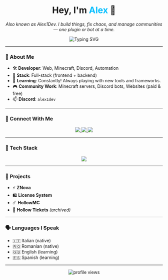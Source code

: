 <h1 align="center">Hey, I'm <span style="color:#00BFFF;">Alex</span> 💸</h1>
<p align="center">
  <em>Also known as Alex1Dev. I build things, fix chaos, and manage communities — one plugin or bot at a time.</em>
</p>

<p align="center">
  <img src="https://readme-typing-svg.herokuapp.com?font=Fira+Code&weight=700&size=24&pause=1000&color=00BFFF&center=true&vCenter=true&width=435&lines=Full-Stack+Web+Developer...;Discord+&+Websites+Tools+Wizard...;UI%2FUX+&+Creative+Thinker..." alt="Typing SVG" />
</p>

---

### 🧠 About Me
- 🛠️ **Developer**: Web, Minecraft, Discord, Automation
- 🚀 **Stack**: Full-stack (frontend + backend)
- 🌱 **Learning**: Constantly! Always playing with new tools and frameworks.
- 🎮 **Community Work**: Minecraft servers, Discord bots, Websites (paid & free)
- 📫 **Discord**: `alex1dev`

---

### 📡 Connect With Me
<p align="center">
  <a href="https://www.youtube.com/@alexone_" target="_blank">
    <img src="https://img.shields.io/badge/YouTube-%23FF0000?style=for-the-badge&logo=youtube&logoColor=white" />
  </a>
  <a href="https://discord.gg/e4vNv4SsAk" target="_blank">
    <img src="https://img.shields.io/badge/Discord-%237289DA?style=for-the-badge&logo=discord&logoColor=white" />
  </a>
  <a href="https://github.com/alex1dev0" target="_blank">
    <img src="https://img.shields.io/badge/GitHub-%2312100E?style=for-the-badge&logo=github&logoColor=white" />
  </a>
</p>

---

### 🧰 Tech Stack
<p align="center">
  <img src="https://skillicons.dev/icons?i=html,css,tailwind,php,js,react,nextjs,vue,nodejs,mongodb,mysql,python,bash" />
</p>

---

### 💼 Projects
- ⚡ **ZNova**
- 🛍️ **License System**
- ☄️ **HollowMC**
- 🌌 **Hollow Tickets** *(archived)*

---

### 🗣️ Languages I Speak
- 🇮🇹 Italian (native)
- 🇷🇴 Romanian (native)
- 🇬🇧 English (learning)
- 🇪🇸 Spanish (learning)

---

<p align="center">
  <img src="https://komarev.com/ghpvc/?username=alex1dev0&label=Profile%20views&color=blue&style=flat-square" alt="profile views" />
</p>
